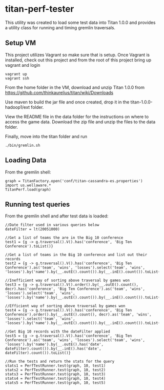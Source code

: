 # titan-perf-tester

This utility was created to load some test data into Titan 1.0.0 and provides a utility class for running and timing gremlin traversals.

## Setup VM

This project utilizes Vagrant so make sure that is setup.  Once Vagrant is installed, check out this project and from the root of this project bring up vagrant and login

```
vagrant up
vagrant ssh
```

From the home folder in the VM, download and unzip Titan 1.0.0 from https://github.com/thinkaurelius/titan/wiki/Downloads

Use maven to build the jar file and once created, drop it in the titan-1.0.0-hadoop1/ext folder.

View the README file in the data folder for the instructions on where to access the game data.  Download the zip file and unzip the files to the data folder.

Finally, move into the titan folder and run

```
./bin/gremlin.sh
```

## Loading Data

From the gremlin shell:

```
graph = TitanFactory.open('conf/titan-cassandra-es.properties')
import us.wellaware.*
TitanPerf.load(graph)
```

## Running test queries

From the gremlin shell and after test data is loaded:

```
//Date filter used in various queries below
dateFilter = lt(20051000)

//Get a list of teams the are in the Big 10 conference
test1 = {g -> g.traversal().V().has('conference', 'Big Ten Conference').toList()}

//Get a list of teams in the Big 10 conference and list out their records
test2 = {g -> g.traversal().V().has('conference', 'Big Ten Conference').as('team', 'wins', 'losses').select('team', 'wins', 'losses').by('name').by(__.outE().count()).by(__.inE().count()).toList()}

//Inefficient way of sorting above traversal by games won
test3 = {g -> g.traversal().V().order().by(__.outE().count(), decr).has('conference', 'Big Ten Conference').as('team', 'wins', 'losses').select('team', 'wins', 'losses').by('name').by(__.outE().count()).by(__.inE().count()).toList()}

//Efficient way of sorting above traversal by games won
test4 = {g -> g.traversal().V().has('conference', 'Big Ten Conference').order().by(__.outE().count(), decr).as('team', 'wins', 'losses').select('team', 'wins', 'losses').by('name').by(__.outE().count()).by(__.inE().count()).toList()}

//Get Big 10 records with the dateFilter applied
test5 = {g -> g.traversal().V().has('conference', 'Big Ten Conference').as('team', 'wins', 'losses').select('team', 'wins', 'losses').by('name').by(__.outE().has('date', dateFilter).count()).by(__.inE().has('date', dateFilter).count()).toList()}

//Run the tests and return the stats for the query
stats1 = PerfTestRunner.test(graph, 10, test1)
stats2 = PerfTestRunner.test(graph, 10, test2)
stats3 = PerfTestRunner.test(graph, 10, test3)
stats4 = PerfTestRunner.test(graph, 10, test4)
stats5 = PerfTestRunner.test(graph, 10, test5)
```
